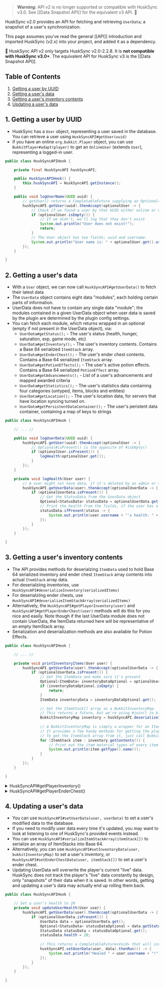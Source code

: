 > **Warning:** API v2 is no longer supported or compatible with HuskSync v3.0. See [[Data Snapshot API]] for the equivalent v3 API. 🚨

HuskSync v2.0 provides an API for fetching and retrieving `UserData`; a snapshot of a user's synchronization.

This page assumes you've read the general [[API]] introduction and imported HuskSync (v2.x) into your project, and added it as a dependency.

🚨 HuskSync API v2 only targets HuskSync v2.0-2.2.8. It is **not compatible with HuskSync v3.0+**. The equivalent API for HuskSync v3 is the [[Data Snapshot API]].

## Table of Contents
1. [Getting a user by UUID](#1-getting-a-user-by-uuid)
2. [Getting a user's data](#2-getting-a-users-data)
3. [Getting a user's inventory contents](#3-getting-a-users-inventory-contents)
4. [Updating a user's data](#4-updating-a-users-data)

## 1. Getting a user by UUID
- HuskSync has a `User` object, representing a user saved in the database. You can retrieve a user using `HuskSyncAPI#getUser(uuid)`
- If you have an online `org.bukkit.Player` object, you can use `BukkitPlayer#adapt(player)` to get an `OnlineUser` (extends `User`), representing a logged-in user. 

```java
public class HuskSyncAPIHook {

    private final HuskSyncAPI huskSyncAPI;

    public HuskSyncAPIHook() {
        this.huskSyncAPI = HuskSyncAPI.getInstance();
    }

    public void logUserName(UUID uuid) {
        // getUser() returns a CompletableFuture supplying an Optional<User>
        huskSyncAPI.getUser(uuid).thenAccept(optionalUser -> {
            // Check if we found a user by that UUID either online or on the database
            if (optionalUser.isEmpty()) {
                // If we didn't, we'll log that they don't exist
                System.out.println("User does not exist!");
                return;
            }
            // The User object has two fields; uuid and username.
            System.out.println("User name is: " + optionalUser.get().username);
        });
    }

}
```

## 2. Getting a user's data
- With a `User` object, we can now call `HuskSyncAPI#getUserData()` to fetch their latest data
- The `UserData` object contains eight data "modules", each holding certain parts of information. 
- UserData does not have to contain any single data "module"; the modules contained in a given UserData object when user data is saved by the plugin are determined by the plugin config settings. 
- You can fetch each module, which returns wrapped in an optional (empty if not present in the UserData object), via:
    - `UserData#getStatus();` - The user's status (health, hunger, saturation, exp, game mode, etc)
    - `UserData#getInventory();` - The user's inventory contents. Contains a Base 64 serialized `ItemStack` array.
    - `UserData#getEnderChest();` - The user's ender chest contents. Contains a Base 64 serialized `ItemStack` array.
    - `UserData#getPotionEffects();` - The user's active potion effects. Contains a Base 64 serialized `PotionEffect` array.
    - `UserData#getAdvancements();` - List of a user's advancements and mapped awarded criteria
    - `UserData#getStatistics();` - The user's statistics data containing four categories (untyped, items, blocks and entities)
    - `UserData#getLocation();` - The user's location data, for servers that have location syncing turned on.
    - `UserData#getPersistentDataContainer();` - The user's peristent data container, containing a map of keys to strings

```java
public class HuskSyncAPIHook {

    // ... //

    public void logUserData(UUID uuid) {
        huskSyncAPI.getUser(uuid).thenAccept(optionalUser -> {
            // Optional#isPresent() is the opposite of #isEmpty()
            if (optionalUser.isPresent()) {
                logHealth(optionalUser.get());
            }
        });
    }

    private void logHealth(User user) {
        // A user might not have data, if it's deleted by an admin or they're brand new
        huskSyncAPI.getUserData(user).thenAccept(optionalUserData -> {
            if (optionalUserData.isPresent()) {
                // Get the StatusData from the UserData object
                Optional<StatusData> statusData = optionalUserData.get().getStatus();
                // Print the health from the fields, if the user has a status object
                statusData.ifPresent(status -> {
                    System.out.println(user.username + "'s health: " + status.health + "/" + status.maxHealth);
                });
            }
        });
    }

}
```

## 3. Getting a user's inventory contents
- The API provides methods for deserialzing `ItemData` used to hold Base 64 serialized inventory and ender chest `ItemStack` array contents into actual `ItemStack` array data.
- For deserialziing inventories, use `HuskSyncAPI#deserializeInventory(serializedItems)`
- For deserialziing ender chests, use `HuskSyncAPI#deserializeItemStackArray(serializedItems)`
- Alternatively, the `HuskSyncAPI#getPlayerInventory(user)` and `HuskSyncAPI#getPlayerEnderChest(user)` methods will do this for you nice and easily. Note though if the last UserData module does not contain UserData, the ItemData returned here will be representative of an empty ItemStack array.
- Serialization and deserialization methods are also available for Potion Effects.

```java
public class HuskSyncAPIHook {

    // ... //

    private void printInventoryItems(User user) {
        huskSyncAPI.getUserData(user).thenAccept(optionalUserData -> {
            if (optionalUserData.isPresent()) {
                // Get the ItemData and make sure it's present
                Optional<ItemData> inventoryDataOptional = optionalUserData.get().getInventory();
                if (inventoryDataOptional.isEmpty) {
                    return;
                }
                ItemData inventoryData = inventoryDataOptional.get();

                // Get the ItemStack[] array as a BukkitInventoryMap.
                // This returns a future, but we're using #join() to block the thread until it's done
                BukkitInventoryMap inventory = huskSyncAPI.deserializeInventory(inventoryData.serializedItems).join();
                
                // A BukkitInventoryMap is simply a wrapper for an ItemStack array.
                // It provides a few handy methods for getting the player's armor, their offhand item, etc.
                // To get the ItemStack array from it, just call BukkitInventoryMap#getContents();
                for (ItemStack item : inventory.getContents()) {
                    // Print out the item material types of every item in the player's inventory
                    System.out.println(item.getType().name());
                }
            }
        });
    }

}
```

<details>
<summary>HuskSyncAPI#getPlayerInventory()</summary>

```java
private void printInventoryItems(User user) {
    huskSyncAPI.getPlayerInventory(user).thenAccept(inventory -> {
        if (inventory.isPresent()) {
            for (ItemStack item : inventory.get().getContents()) {
                System.out.println(item.getType().name());
            }
        }
    });
}
```
</details>

<details>
<summary>HuskSyncAPI#getPlayerEnderChest()</summary>

```java
private void printEnderChestItems(User user) {
    huskSyncAPI.getPlayerEnderChest(user).thenAccept(enderChest -> {
        if (enderChest.isPresent()) {
            for (ItemStack item : enderChest.get()) {
                System.out.println(item.getType().name());
            }
        }
    });
}
```
</details>


## 4. Updating a user's data
- You can use `HuskSyncAPI#setUserData(user, userData)` to set a user's modified data to the database.
- If you need to modify user data every time it's updated, you may want to look at listening to one of HuskSync's provided events instead.
- You can use `HuskSyncAPI#serializeItemStackArray(itemStack[])` to serialize an array of ItemStacks into Base 64.
- Alternatively, you can use `HuskSyncAPI#setInventoryData(user, bukkitInventoryMap)` to set a user's inventory, or `HuskSyncAPI#setEnderChestData(user, itemStack[])` to set a user's ender chest.
- Updating UserData will overwrite the player's current "live" data. HuskSync does not track the player's "live" data constantly by design, only "snapshots" of their data when it is saved. In other words, getting and updating a user's data may actually end up rolling them back.

```java
public class HuskSyncAPIHook {

    // Set a user's health to 20
    private void updateUserHealth(User user) {
        huskSyncAPI.getUserData(user).thenAccept(optionalUserData -> {
            if (optionalUserData.isPresent()) {
                UserData data = optionalUserData.get();
                Optional<StatusData> statusDataOptional = data.getStatus();
                StatusData statusData = statusDataOptional.get();            
                statusData.health = 20;
    
                // This returns a CompletableFuture<Void> that will invoke #thenRun() when it has completed
                huskSyncAPI.setUserData(user, data).thenRun(() -> {
                    System.out.println("Healed " + user.username + "!");
                });
            }
        });
    }

}
```
